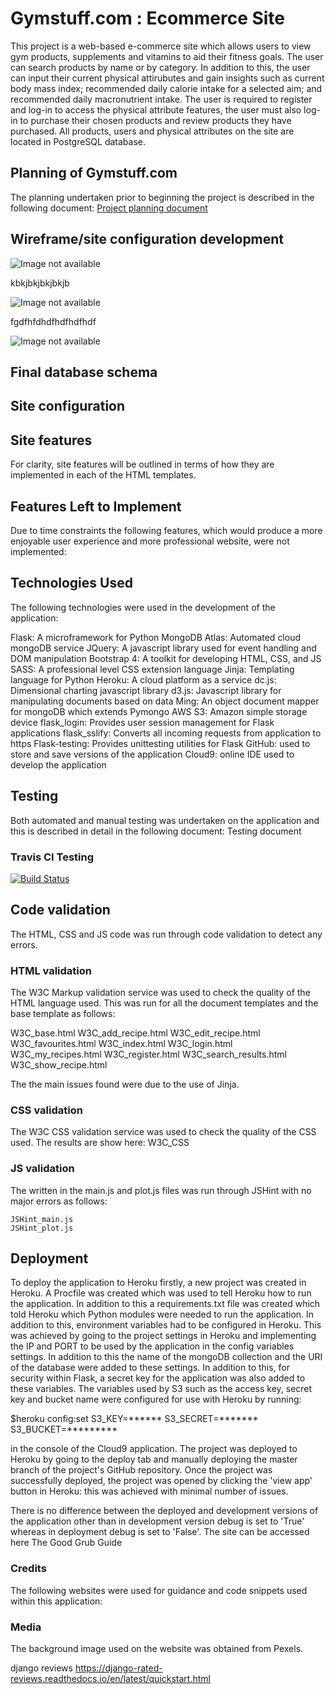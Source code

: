# Gymstuff.com : Ecommerce Site

This project is a web-based e-commerce site which allows users to view gym products, supplements and vitamins to aid their fitness goals. The user can search products by name or by category. In addition to this, the user can input their current physical attirubutes and gain insights such as current body mass index; recommended daily calorie intake for a selected aim; and recommended daily macronutrient intake.
The user is required to register and log-in to access the physical attribute features, the user must also log-in to purchase their chosen products and review products they have purchased. All products, users and physical attributes on the site are located in PostgreSQL database.

## Planning of Gymstuff.com
The planning undertaken prior to beginning the project is described in the following document: [Project planning document](https://github.com/chrismurray1980/GymStuff/blob/master/PLANNING.md)

## Wireframe/site configuration development
![Image not available](https://chris-m-ecommerce.s3.amazonaws.com/media/images/gumstuff_home_wireframe.JPG)

kbkjbkjbkjbkjb

![Image not available](https://chris-m-ecommerce.s3.amazonaws.com/media/images/home1.JPG)

fgdfhfdhdfhdfhdfhdf

![Image not available](https://chris-m-ecommerce.s3.amazonaws.com/media/images/home2.JPG)

## Final database schema

## Site configuration

## Site features

For clarity, site features will be outlined in terms of how they are implemented in each of the HTML templates.

## Features Left to Implement

Due to time constraints the following features, which would produce a more enjoyable user experience and more professional website, were not implemented:

## Technologies Used

The following technologies were used in the development of the application:

Flask: A microframework for Python
MongoDB Atlas: Automated cloud mongoDB service
JQuery: A javascript library used for event handling and DOM manipulation
Bootstrap 4: A toolkit for developing HTML, CSS, and JS
SASS: A professional level CSS extension language
Jinja: Templating language for Python
Heroku: A cloud platform as a service
dc.js: Dimensional charting javascript library
d3.js: Javascript library for manipulating documents based on data
Ming: An object document mapper for mongoDB which extends Pymongo
AWS S3: Amazon simple storage device
flask_login: Provides user session management for Flask applications
flask_sslify: Converts all incoming requests from application to https
Flask-testing: Provides unittesting utilities for Flask
GitHub: used to store and save versions of the application
Cloud9: online IDE used to develop the application

## Testing

Both automated and manual testing was undertaken on the application and this is described in detail in the following document: Testing document

### Travis CI Testing

[![Build Status](https://travis-ci.org/chrismurray1980/GymStuff.svg?branch=master)](https://travis-ci.org/chrismurray1980/GymStuff)

## Code validation

The HTML, CSS and JS code was run through code validation to detect any errors.

### HTML validation

The W3C Markup validation service was used to check the quality of the HTML language used. This was run for all the document templates and the base template as follows:

W3C_base.html
W3C_add_recipe.html
W3C_edit_recipe.html
W3C_favourites.html
W3C_index.html
W3C_login.html
W3C_my_recipes.html
W3C_register.html
W3C_search_results.html
W3C_show_recipe.html

The the main issues found were due to the use of Jinja.

### CSS validation

The W3C CSS validation service was used to check the quality of the CSS used. The results are show here: W3C_CSS

### JS validation

The written in the main.js and plot.js files was run through JSHint with no major errors as follows:

    JSHint_main.js
    JSHint_plot.js

## Deployment

To deploy the application to Heroku firstly, a new project was created in Heroku. A Procfile was created which was used to tell Heroku how to run the application. In addition to this a requirements.txt file was created which told Heroku which Python modules were needed to run the application. In addition to this, environment variables had to be configured in Heroku. This was achieved by going to the project settings in Heroku and implementing the IP and PORT to be used by the application in the config variables settings. In addition to this the name of the mongoDB collection and the URI of the database were added to these settings. In addition to this, for security within Flask, a secret key for the application was also added to these variables. The variables used by S3 such as the access key, secret key and bucket name were configured for use with Heroku by running:

$heroku config:set S3_KEY=****** S3_SECRET=******* S3_BUCKET=*********

in the console of the Cloud9 application. The project was deployed to Heroku by going to the deploy tab and manually deploying the master branch of the project's GitHub repository. Once the project was successfully deployed, the project was opened by clicking the 'view app' button in Heroku: this was achieved with minimal number of issues.

There is no difference between the deployed and development versions of the application other than in development version debug is set to 'True' whereas in deployment debug is set to 'False'. The site can be accessed here The Good Grub Guide

### Credits

The following websites were used for guidance and code snippets used within this application:


### Media

The background image used on the website was obtained from Pexels.

django reviews  https://django-rated-reviews.readthedocs.io/en/latest/quickstart.html


